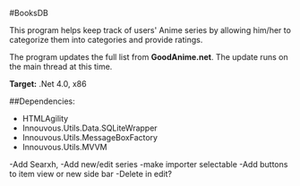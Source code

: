 #BooksDB

This program helps keep track of users' Anime series by allowing him/her to categorize them into categories and provide ratings.

The program updates the full list from **GoodAnime.net**. The update runs on the main thread at this time.

**Target:** .Net 4.0, x86

##Dependencies:
- HTMLAgility
- Innouvous.Utils.Data.SQLiteWrapper
- Innouvous.Utils.MessageBoxFactory
- Innouvous.Utils.MVVM


-Add Searxh, 
-Add new/edit series
-make importer selectable
-Add buttons to item view or new side bar
-Delete in edit?